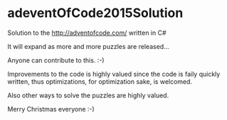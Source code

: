 # adeventOfCode2015Solution
Solution to the http://adventofcode.com/ written in C#

It will expand as more and more puzzles are released...

Anyone can contribute to this. :-)

Improvements to the code is highly valued since the code is faily quickly written, thus optimizations, for optimization sake, is welcomed.

Also other ways to solve the puzzles are highly valued.

Merry Christmas everyone :-)
